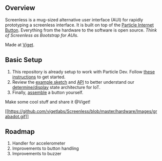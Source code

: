 ## Overview
Screenless is a mug-sized alternative user interface (AUI) for rapidly prototyping a screenless interface. It is built on top of the [Particle Internet Button](https://store.particle.io). Everything from the hardware to the software is open source. *Think of Screenless as Bootstrap for AUIs.*

Made at [Viget](www.viget.com).   

## Basic Setup
1. This repository is already setup to work with Particle Dev. Follow [these instructions](https://www.particle.io/dev) to get started.
2. Review the [example sketch](https://github.com/vigetlabs/Screenless/blob/master/screenless-example.ino) and [API](https://github.com/vigetlabs/Screenless/wiki/LEDs) to better understand our [determine/display](https://viget.com/extend/organizing-large-arduino-code-bases#state-display) state architecture for IoT.
3. Finally, [assemble](https://github.com/vigetlabs/Screenless/wiki/Assembly) a button yourself.

Make some cool stuff and share it @Viget!

[[https://github.com/vigetlabs/Screenless/blob/master/hardware/Images/grabadot.gif]]

## Roadmap

1. Handler for accelerometer
2. Improvements to button handling
3. Improvements to buzzer
